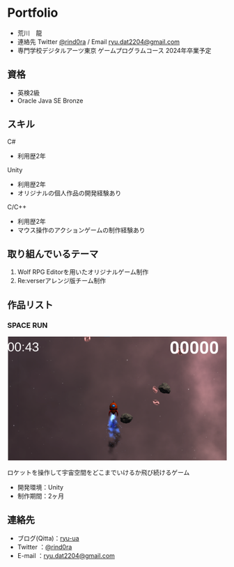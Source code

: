 # Portfolio

- 荒川　龍
- 連絡先 Twitter [@rind0ra](https://twitter.com/rind0ra) / Email [ryu.dat2204@gmail.com](mailto:ryu.dat2204@gmail.com)
- 専門学校デジタルアーツ東京 ゲームプログラムコース 2024年卒業予定

## 資格
- 英検2級
- Oracle Java SE Bronze




## スキル
C#
 - 利用歴2年
 

Unity
 - 利用歴2年
  - オリジナルの個人作品の開発経験あり

C/C++
 - 利用歴2年
 - マウス操作のアクションゲームの制作経験あり  


## 取り組んでいるテーマ
1. Wolf RPG Editorを用いたオリジナルゲーム制作
1. Re:verserアレンジ版チーム制作

## 作品リスト

### SPACE RUN

![スクリーンショット](img01.png)

ロケットを操作して宇宙空間をどこまでいけるか飛び続けるゲーム
- 開発環境：Unity
- 制作期間：2ヶ月



## 連絡先
- ブログ(Qitta)：[ryu-ua](https://qiita.com/ryu-ua) 
- Twitter ：[@rind0ra](https://twitter.com/rind0ra)
- E-mail ：[ryu.dat2204@gmail.com](mailto:ryu.dat2204@gmail.com)
